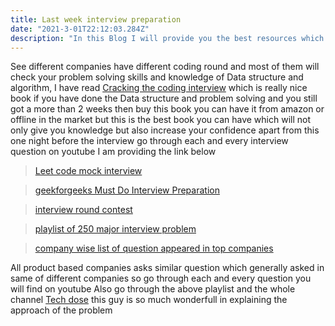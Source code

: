```yaml
---
title: Last week interview preparation
date: "2021-3-01T22:12:03.284Z"
description: "In this Blog I will provide you the best resources which will make you ready for the coding interview I think you all want to get placed in product based company so lets get started...!"
---
```


See different companies have different coding round and  most of them will check your problem solving skills and knowledge of Data structure and algorithm, I have read [Cracking the coding interview](https://www.amazon.in/Cracking-the-Coding-Interview/dp/0984782869/ref=pd_lpo_14_t_0/257-1348683-7477109?_encoding=UTF8&pd_rd_i=0984782869&pd_rd_r=a88966b5-e834-47ca-a8bf-0478ec8beb56&pd_rd_w=pAAzj&pd_rd_wg=6kFSB&pf_rd_p=8fa1f3a8-c3ee-4cde-8295-5699918f5887&pf_rd_r=J4E4KVTWHSD2SH01CHMM&psc=1&refRID=J4E4KVTWHSD2SH01CHMM) which is really nice book if you have done the Data structure and problem solving and you still got a more than 2 weeks then buy this book you can have it from amazon or offline in the market but this is the best book you can have which will not only give you knowledge but also increase your confidence apart from this one night before the interview go through each and every interview question on youtube I am providing the link below 
 
>[Leet code mock interview](https://leetcode.com/interview/)

>[geekforgeeks Must Do Interview Preparation](https://practice.geeksforgeeks.org/courses/must-do-interview-prep?vC=1)

>[interview round contest](https://practice.geeksforgeeks.org/batch/coding-round-contests-1)

>[playlist of 250 major interview problem](https://www.youtube.com/watch?v=2C7WrpgnLDw&list=PLEJXowNB4kPxQIN2dCUAnQ_92HIziG4x6)

>[company wise list of question appeared in top companies](https://github.com/twowaits/SDE-Interview-Questions)

All product based companies asks similar question which generally asked in same of different companies so go through each and every question you will find on youtube
Also go through the above playlist and the whole channel [Tech dose](https://www.youtube.com/c/TECHDOSE4u/featured) this guy is so much wonderfull in explaining the approach of the problem

